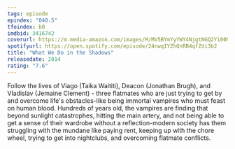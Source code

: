 ```yaml
---
tags: episode
epindex: "040.5"
tfoindex: b8
imdbid: 3416742
coverurl: https://m.media-amazon.com/images/M/MV5BYmYyYWY4NjgtNGQ2Yi00NDNiLWJlOTgtYjI1MTI0NjZkNjhhXkEyXkFqcGdeQXVyNDE5MTU2MDE@._V1_SY300_CR1,0,202,300_.jpg
spotifyurl: https://open.spotify.com/episode/24nwqIYZhQnRB4qfZdi3b2
title: "What We Do in the Shadows"
releasedate: 2014
rating: "7.6"
---
```


Follow the lives of Viago (Taika Waititi), Deacon (Jonathan Brugh), and Vladislav (Jemaine Clement) - three flatmates who are just trying to get by and overcome life's obstacles-like being immortal vampires who must feast on human blood. Hundreds of years old, the vampires are finding that beyond sunlight catastrophes, hitting the main artery, and not being able to get a sense of their wardrobe without a reflection-modern society has them struggling with the mundane like paying rent, keeping up with the chore wheel, trying to get into nightclubs, and overcoming flatmate conflicts.